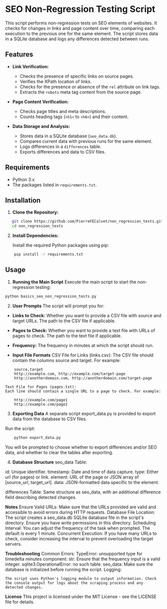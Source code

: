 # SEO Non-Regression Testing Script

This script performs non-regression tests on SEO elements of websites. It checks for changes in links and page content over time, comparing each execution to the previous one for the same element. The script stores data in a SQLite database and logs any differences detected between runs.

## Features

- **Link Verification:**
  - Checks the presence of specific links on source pages.
  - Verifies the XPath location of links.
  - Checks for the presence or absence of the `rel` attribute on link tags.
  - Extracts the `robots` meta tag content from the source page.

- **Page Content Verification:**
  - Checks page titles and meta descriptions.
  - Counts heading tags (`<h1>` to `<h6>`) and their content.

- **Data Storage and Analysis:**
  - Stores data in a SQLite database (`seo_data.db`).
  - Compares current data with previous runs for the same element.
  - Logs differences in a `differences` table.
  - Exports differences and data to CSV files.

## Requirements

- Python 3.x
- The packages listed in `requirements.txt`.

## Installation

1. **Clone the Repository:**
```bash
   git clone https://github.com/PierreFECalvet/non_regression_tests.git
   cd non_regression_tests
```

2. **Install Dependencies:**

    Install the required Python packages using pip:
```bash
    pip install -r requirements.txt
```

## Usage

1. **Running the Main Script**
Execute the main script to start the non-regression testing:

```bash
python basics_seo_non_regression_tests.py
```
2. **User Prompts**
The script will prompt you for:

- **Links to Check:**
    Whether you want to provide a CSV file with source and target URLs.
    The path to the CSV file if applicable.

- **Pages to Check:**
    Whether you want to provide a text file with URLs of pages to check.
    The path to the text file if applicable.

- **Frequency:**
    The frequency in minutes at which the script should run.

- **Input File Formats**
    CSV File for Links (links.csv):
    The CSV file should contain the columns source and target. For example:

```
    source,target
    http://example.com, http://example.com/target-page
    http://anotherdomain.com, http://anotherdomain.com/target-page
```

    Text File for Pages (pages.txt):
    Each line should contain a single URL to a page to check. For example:

```
    http://example.com/page1
    http://example.com/page2
```

3. **Exporting Data**
A separate script export_data.py is provided to export data from the database to CSV files.

Run the script:
```bash
    python export_data.py
```

You will be prompted to choose whether to export differences and/or SEO data, and whether to clear the tables after exporting.

4. **Database Structure**
seo_data Table:

id: Unique identifier.
timestamp: Date and time of data capture.
type: Either url (for pages) or link.
element: URL of the page or JSON array of [source_url, target_url].
data: JSON-formatted data specific to the element.

differences Table:
Same structure as seo_data, with an additional difference field describing detected changes.

**Notes**
Ensure Valid URLs: Make sure that the URLs provided are valid and accessible to avoid errors during HTTP requests.
Database File Location: The script creates a seo_data.db SQLite database file in the script's directory. Ensure you have write permissions in this directory.
Scheduling Interval: You can adjust the frequency of the task when prompted. The default is every 1 minute.
Concurrent Execution: If you have many URLs to check, consider increasing the interval to prevent overloading the target servers.

**Troubleshooting**
    Common Errors:
    TypeError: unsupported type for timedelta minutes component: str: Ensure that the frequency input is a valid integer.
    sqlite3.OperationalError: no such table: seo_data: Make sure the database is initialized before running the script.
    Logging:

    The script uses Python's logging module to output information. Check the console output for logs about the scraping process and any detected changes.

**License**
    This project is licensed under the MIT License - see the LICENSE file for details.
